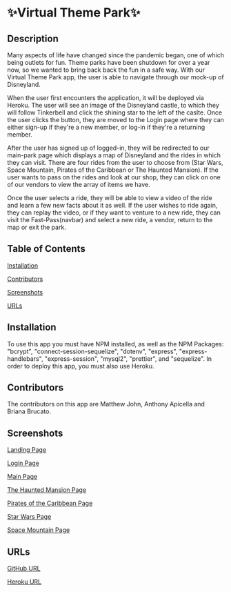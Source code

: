 # ✨Virtual Theme Park✨

## Description
Many aspects of life have changed since the pandemic began, one of which being outlets for fun. Theme parks have been shutdown for over a year now, so we wanted to bring back back the fun in a safe way. With our Virtual Theme Park app, the user is able to navigate through our mock-up of Disneyland. 

When the user first encounters the application, it will be deployed via Heroku. The user will see an image of the Disneyland castle, to which they will follow Tinkerbell and click the shining star to the left of the caslte. Once the user clicks the button, they are moved to the Login page where they can either sign-up if they're a new member, or log-in if they're a returning member.

After the user has signed up of logged-in, they will be redirected to our main-park page which displays a map of Disneyland and the rides in which they can visit. There are four rides from the user to choose from (Star Wars, Space Mountain, Pirates of the Caribbean or The Haunted Mansion). If the user wants to pass on the rides and look at our shop, they can click on one of our vendors to view the array of items we have.

Once the user selects a ride, they will be able to view a video of the ride and learn a few new facts about it as well. If the user wishes to ride again, they can replay the video, or if they want to venture to a new ride, they can visit the Fast-Pass(navbar) and select a new ride, a vendor, return to the map or exit the park.

## Table of Contents
[Installation](#installation)

[Contributors](#contributors)

[Screenshots](#screenshots)

[URLs](#urls)

## Installation
To use this app you must have NPM installed, as well as the NPM Packages: "bcrypt", "connect-session-sequelize", "dotenv", "express", "express-handlebars", "express-session", "mysql2", "prettier", and "sequelize". In order to deploy this app, you must also use Heroku.

## Contributors
The contributors on this app are Matthew John, Anthony Apicella and Briana Brucato.

## Screenshots
[Landing Page](screenshots/landing-gif.gif)

[Login Page](screenshots/login-gif.gif)

[Main Page](screenshots/mainpark-gif.gif)

[The Haunted Mansion Page](screenshots/haunted-gif.gif)

[Pirates of the Caribbean Page](screenshots/pirates-gif.gif)

[Star Wars Page](screenshots/starwars-gif.gif)

[Space Mountain Page](screenshots/spacemountain-gif.gif)

<!-- [Vendors Page](screenshots/employee-tracker2.png) -->


## URLs
[GitHub URL](https://github.com/bebrucato/virtual-theme-park)

[Heroku URL](https://warm-shore-45541.herokuapp.com/)
